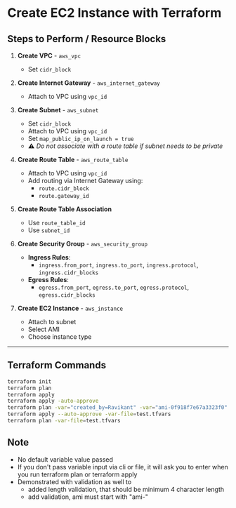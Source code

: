 # Create EC2 Instance with Terraform

## Steps to Perform / Resource Blocks

1. **Create VPC** - `aws_vpc`  
    - Set `cidr_block`

2. **Create Internet Gateway** - `aws_internet_gateway`  
    - Attach to VPC using `vpc_id`

3. **Create Subnet** - `aws_subnet`  
    - Set `cidr_block`  
    - Attach to VPC using `vpc_id`  
    - Set `map_public_ip_on_launch = true`  
    - ⚠️ *Do not associate with a route table if subnet needs to be private*

4. **Create Route Table** - `aws_route_table`  
    - Attach to VPC using `vpc_id`  
    - Add routing via Internet Gateway using:
      - `route.cidr_block`
      - `route.gateway_id`

5. **Create Route Table Association**  
    - Use `route_table_id`  
    - Use `subnet_id`

6. **Create Security Group** - `aws_security_group`  
    - **Ingress Rules**:
      - `ingress.from_port`, `ingress.to_port`, `ingress.protocol`, `ingress.cidr_blocks`
    - **Egress Rules**:
      - `egress.from_port`, `egress.to_port`, `egress.protocol`, `egress.cidr_blocks`

7. **Create EC2 Instance** - `aws_instance`  
    - Attach to subnet  
    - Select AMI  
    - Choose instance type

---

## Terraform Commands

```bash
terraform init
terraform plan
terraform apply
terraform apply -auto-approve
terraform plan -var="created_by=Ravikant" -var="ami-0f918f7e67a3323f0"
terraform apply --auto-approve -var-file=test.tfvars
terraform plan -var-file=test.tfvars

```
## Note
- No default variable value passed
- If you don't pass variable input via cli or file, it will ask you to enter when you run terraform plan or terraform apply
- Demonstrated with validation as well to 
    * added length validation, that should be minimum 4 character length
    * add validation, ami must start with "ami-"



